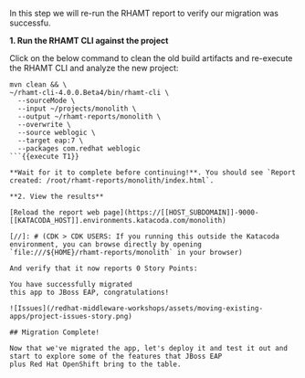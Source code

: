 In this step we will re-run the RHAMT report to verify our migration was successfu.

**1. Run the RHAMT CLI against the project**

Click on the below command to clean the old build artifacts and re-execute the RHAMT CLI and analyze the new project:

```
mvn clean && \
~/rhamt-cli-4.0.0.Beta4/bin/rhamt-cli \
  --sourceMode \
  --input ~/projects/monolith \
  --output ~/rhamt-reports/monolith \
  --overwrite \
  --source weblogic \
  --target eap:7 \
  --packages com.redhat weblogic
```{{execute T1}}

**Wait for it to complete before continuing!**. You should see `Report created: /root/rhamt-reports/monolith/index.html`.

**2. View the results**

[Reload the report web page](https://[[HOST_SUBDOMAIN]]-9000-[[KATACODA_HOST]].environments.katacoda.com/monolith)

[//]: # (CDK > CDK USERS: If you running this outside the Katacoda environment, you can browse directly by opening `file:///${HOME}/rhamt-reports/monolith` in your browser)

And verify that it now reports 0 Story Points:

You have successfully migrated
this app to JBoss EAP, congratulations!

![Issues](/redhat-middleware-workshops/assets/moving-existing-apps/project-issues-story.png)

## Migration Complete!

Now that we've migrated the app, let's deploy it and test it out and start to explore some of the features that JBoss EAP
plus Red Hat OpenShift bring to the table.

